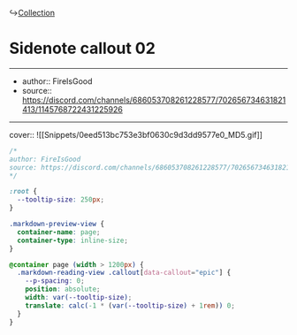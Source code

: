 ↪[Collection](Collection.md)

# Sidenote callout 02

---

- author:: FireIsGood
- source:: https://discord.com/channels/686053708261228577/702656734631821413/1145768722431225926

---

cover:: ![[Snippets/0eed513bc753e3bf0630c9d3dd9577e0_MD5.gif]]

```css
/*
author: FireIsGood
source: https://discord.com/channels/686053708261228577/702656734631821413/1145768722431225926
*/

:root {
  --tooltip-size: 250px;
}

.markdown-preview-view {
  container-name: page;
  container-type: inline-size;
}

@container page (width > 1200px) {
  .markdown-reading-view .callout[data-callout="epic"] {
    --p-spacing: 0;
    position: absolute;
    width: var(--tooltip-size);
    translate: calc(-1 * (var(--tooltip-size) + 1rem)) 0;
  }
}
```
